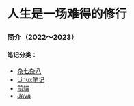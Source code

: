# 人生是一场难得的修行
### 简介（2022～2023）
#### 笔记分类：
* [杂七杂八](https://github.com/BYoungDream/blog/projects/2)
* [Linux笔记](https://github.com/BYoungDream/blog/projects/1)
* [前端](https://github.com/BYoungDream/gyfnote/projects/3)
* [Java]()

